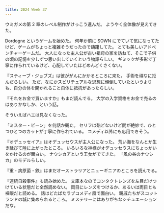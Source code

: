 ```yaml
---
title: 2024 Week 37
---
```


ウミガメの第 2 章のレベル制作がけっこう進んだ。
ようやく全体像が見えてきた。

Dordogne というゲームを始めた。
何年か前に SOWN にでていて気になってたけど、ゲームがちょっと複雑そうだったので躊躇してた。
とても美しいアドベンチャーゲームだ。
大人になった主人公が古い祖母の家を訪ねて、そこで子供の頃の記憶を少しずつ思い出していくという物語らしい。
ギミックが多彩で丁寧に作られているけど、心配していたほどめんどくさくない。

『スティーブ・ジョブズ』は彼ががんにかかるところに来た。
手術を頑なに拒んだらしい。
ただ、なにかスピリチュアルな思想に傾倒していたというよりも、自分の体を開かれること自体に抵抗があったらしい。

『それをお金で買いますか』もまだ読んでる。
大学の入学資格をお金で売るのはありかなしか、という話。

そういえばハエは見なくなった。

「ミスター・ビーン」を何話か観た。
セリフは殆どないけど間が絶妙で、ひとつひとつのカットが丁寧に作られている。
コメディ以外にも応用できそう。

『オデュッセイア』はオデュッセウスが主人公になった。
荒い海をなんとか生き延びて陸に上がったところ。
いろいろな神様がオデュッセウスにちょっかいをかけるのが面白い。
ナウシカアという王女がでてきた。
「風の谷のナウシカ」のモデルらしい。

『重・病原菌・鉄』はまだオーストラリアとニューギニアのところを読んでる。

『連続自殺事件』も読み始めた。
文庫本なのでコンタクトレンズを左目だけつけている状態だと全然読めない。
両目にレンズをつけるか、あるいは両目とも裸眼だと読める。
話はどたばたラブコメディ風で面白い。
親戚たちがスコットランドの城に集められるところ。
ミステリーにはありがちなシチュエーションだな。
